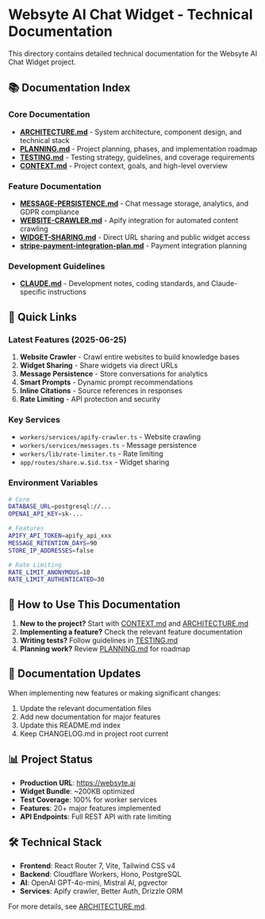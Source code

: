 # Websyte AI Chat Widget - Technical Documentation

This directory contains detailed technical documentation for the Websyte AI Chat Widget project.

## 📚 Documentation Index

### Core Documentation
- **[ARCHITECTURE.md](./ARCHITECTURE.md)** - System architecture, component design, and technical stack
- **[PLANNING.md](./PLANNING.md)** - Project planning, phases, and implementation roadmap
- **[TESTING.md](./TESTING.md)** - Testing strategy, guidelines, and coverage requirements
- **[CONTEXT.md](./CONTEXT.md)** - Project context, goals, and high-level overview

### Feature Documentation
- **[MESSAGE-PERSISTENCE.md](./MESSAGE-PERSISTENCE.md)** - Chat message storage, analytics, and GDPR compliance
- **[WEBSITE-CRAWLER.md](./WEBSITE-CRAWLER.md)** - Apify integration for automated content crawling
- **[WIDGET-SHARING.md](./WIDGET-SHARING.md)** - Direct URL sharing and public widget access
- **[stripe-payment-integration-plan.md](./stripe-payment-integration-plan.md)** - Payment integration planning

### Development Guidelines
- **[CLAUDE.md](./CLAUDE.md)** - Development notes, coding standards, and Claude-specific instructions

## 🚀 Quick Links

### Latest Features (2025-06-25)
1. **Website Crawler** - Crawl entire websites to build knowledge bases
2. **Widget Sharing** - Share widgets via direct URLs
3. **Message Persistence** - Store conversations for analytics
4. **Smart Prompts** - Dynamic prompt recommendations
5. **Inline Citations** - Source references in responses
6. **Rate Limiting** - API protection and security

### Key Services
- `workers/services/apify-crawler.ts` - Website crawling
- `workers/services/messages.ts` - Message persistence
- `workers/lib/rate-limiter.ts` - Rate limiting
- `app/routes/share.w.$id.tsx` - Widget sharing

### Environment Variables
```bash
# Core
DATABASE_URL=postgresql://...
OPENAI_API_KEY=sk-...

# Features
APIFY_API_TOKEN=apify_api_xxx
MESSAGE_RETENTION_DAYS=90
STORE_IP_ADDRESSES=false

# Rate Limiting
RATE_LIMIT_ANONYMOUS=10
RATE_LIMIT_AUTHENTICATED=30
```

## 📖 How to Use This Documentation

1. **New to the project?** Start with [CONTEXT.md](./CONTEXT.md) and [ARCHITECTURE.md](./ARCHITECTURE.md)
2. **Implementing a feature?** Check the relevant feature documentation
3. **Writing tests?** Follow guidelines in [TESTING.md](./TESTING.md)
4. **Planning work?** Review [PLANNING.md](./PLANNING.md) for roadmap

## 🔄 Documentation Updates

When implementing new features or making significant changes:

1. Update the relevant documentation files
2. Add new documentation for major features
3. Update this README.md index
4. Keep CHANGELOG.md in project root current

## 📊 Project Status

- **Production URL**: https://websyte.ai
- **Widget Bundle**: ~200KB optimized
- **Test Coverage**: 100% for worker services
- **Features**: 20+ major features implemented
- **API Endpoints**: Full REST API with rate limiting

## 🛠️ Technical Stack

- **Frontend**: React Router 7, Vite, Tailwind CSS v4
- **Backend**: Cloudflare Workers, Hono, PostgreSQL
- **AI**: OpenAI GPT-4o-mini, Mistral AI, pgvector
- **Services**: Apify crawler, Better Auth, Drizzle ORM

For more details, see [ARCHITECTURE.md](./ARCHITECTURE.md).